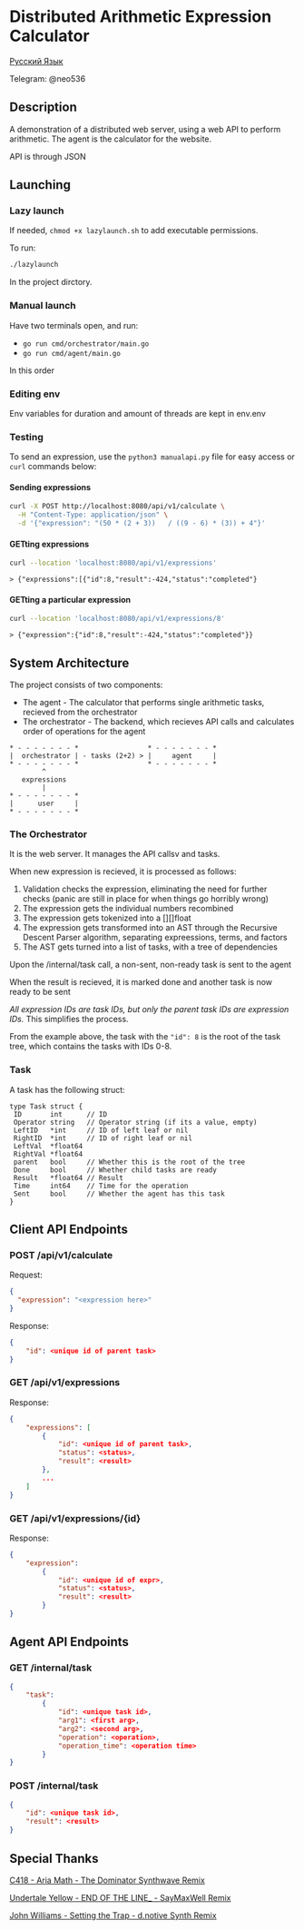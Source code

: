 # Distributed Arithmetic Expression Calculator

[Русский Язык](README.ru.md)

Telegram: @neo536

## Description

A demonstration of a distributed web server, using a web API to perform arithmetic. The agent is the calculator for the website.

API is through JSON

## Launching

### Lazy launch

If needed, `chmod +x lazylaunch.sh` to add executable permissions.

To run:

```bash
./lazylaunch
```

In the project dirctory.

### Manual launch

Have two terminals open, and run:

* `go run cmd/orchestrator/main.go`
* `go run cmd/agent/main.go`

In this order

### Editing env

Env variables for duration and amount of threads are kept in env.env

### Testing

To send an expression, use the `python3 manualapi.py` file for easy access or `curl` commands below:

#### Sending expressions

```bash
curl -X POST http://localhost:8080/api/v1/calculate \
  -H "Content-Type: application/json" \
  -d '{"expression": "(50 * (2 + 3))   / ((9 - 6) * (3)) + 4"}'
```

#### GETting expressions

```bash
curl --location 'localhost:8080/api/v1/expressions'
```

`> {"expressions":[{"id":8,"result":-424,"status":"completed"}`

#### GETting a particular expression

```bash
curl --location 'localhost:8080/api/v1/expressions/8'
```

`> {"expression":{"id":8,"result":-424,"status":"completed"}}`

## System Architecture

The project consists of two components:

* The agent - The calculator that performs single arithmetic tasks, recieved from the orchestrator
* The orchestrator - The backend, which recieves API calls and calculates order of operations for the agent

```text
* - - - - - - - *                 * - - - - - - - *
|  orchestrator | - tasks (2+2) > |     agent     |
* - - - - - - - *                 * - - - - - - - *
        ^
   expressions
        |
* - - - - - - - *
|      user     |
* - - - - - - - *

```

### The Orchestrator

It is the web server. It manages the API callsv and tasks.

When new expression is recieved, it is processed as follows:

1. Validation checks the expression, eliminating the need for further checks (panic are still in place for when things go horribly wrong)
2. The expression gets the individual numbers recombined
3. The expression gets tokenized into a [][]float
4. The expression gets transformed into an AST through the Recursive Descent Parser algorithm, separating expreessions, terms, and factors
5. The AST gets turned into a list of tasks, with a tree of dependencies

Upon the /internal/task call, a non-sent, non-ready task is sent to the agent

When the result is recieved, it is marked done and another task is now ready to be sent

*All expression IDs are task IDs, but only the parent task IDs are expression IDs.* This simplifies the process.

From the example above, the task with the `"id": 8` is the root of the task tree, which contains the tasks with IDs 0-8.

### Task

A task has the following struct:

```golang
type Task struct {
 ID       int      // ID
 Operator string   // Operator string (if its a value, empty)
 LeftID   *int     // ID of left leaf or nil
 RightID  *int     // ID of right leaf or nil
 LeftVal  *float64
 RightVal *float64
 parent   bool     // Whether this is the root of the tree
 Done     bool     // Whether child tasks are ready
 Result   *float64 // Result
 Time     int64    // Time for the operation
 Sent     bool     // Whether the agent has this task
}
```

## Client API Endpoints

### POST /api/v1/calculate

Request:

```json
{
  "expression": "<expression here>"
}
```

Response:

```json
{
    "id": <unique id of parent task>
}
```

### GET /api/v1/expressions

Response:

```json
{
    "expressions": [
        {
            "id": <unique id of parent task>,
            "status": <status>,
            "result": <result>
        },
        ...
    ]
}
```

### GET /api/v1/expressions/{id}

Response:

```json
{
    "expression":
        {
            "id": <unique id of expr>,
            "status": <status>,
            "result": <result>
        }
}
```

## Agent API Endpoints

### GET /internal/task

```json
{
    "task":
        {
            "id": <unique task id>,
            "arg1": <first arg>,
            "arg2": <second arg>,
            "operation": <operation>,
            "operation_time": <operation time>
        }
}
```

### POST /internal/task

```json
{
    "id": <unique task id>,
    "result": <result>
}
```

## Special Thanks

[C418 - Aria Math - The Dominator Synthwave Remix](https://www.youtube.com/watch?v=yiS0DPekSDQ)

[Undertale Yellow - END OF THE LINE_ - SayMaxWell Remix](https://www.youtube.com/watch?v=c54WQTqlFGU)

[John Williams - Setting the Trap - d.notive Synth Remix](https://www.youtube.com/watch?v=3zy-XqRXH1g)